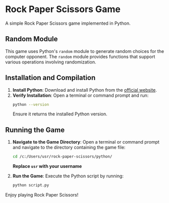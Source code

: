 # Rock Paper Scissors Game

A simple Rock Paper Scissors game implemented in Python.

## Random Module

This game uses Python's `random` module to generate random choices for the computer opponent. The `random` module provides functions that support various operations involving randomization.

## Installation and Compilation

1. **Install Python**: Download and install Python from the [official website](https://www.python.org/downloads/).
2. **Verify Installation**: Open a terminal or command prompt and run:
    ```sh
    python --version
    ```
    Ensure it returns the installed Python version.

## Running the Game

1. **Navigate to the Game Directory**: Open a terminal or command prompt and navigate to the directory containing the game file:
    ```sh
    cd /c:/Users/usr/rock-paper-scissors/python/
    ```
    **Replace `usr` with your username**

2. **Run the Game**: Execute the Python script by running:
    ```sh
    python script.py
    ```

Enjoy playing Rock Paper Scissors!